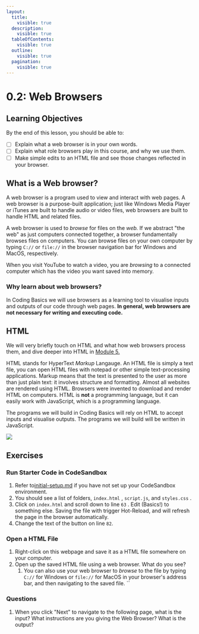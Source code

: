 ```yaml
---
layout:
  title:
    visible: true
  description:
    visible: true
  tableOfContents:
    visible: true
  outline:
    visible: true
  pagination:
    visible: true
---
```


# 0.2: Web Browsers

## Learning Objectives

By the end of this lesson, you should be able to:

* [ ] Explain what a web browser is in your own words.
* [ ] Explain what role browsers play in this course, and why we use them.
* [ ] Make simple edits to an HTML file and see those changes reflected in your browser.

## What is a Web browser?

A web browser is a program used to view and interact with web pages. A web browser is a purpose-built application; just like Windows Media Player or iTunes are built to handle audio or video files, web browsers are built to handle HTML and related files.

A web browser is used to _browse_ for files on the _web._ If we abstract "the web" as just computers connected together, a browser fundamentally browses files on computers. You can browse files on your own computer by typing `C://` or `file://` in the browser navigation bar for Windows and MacOS, respectively.

When you visit YouTube to watch a video, you are _browsing_ to a connected computer which has the video you want saved into memory.

### Why learn about web browsers?

In Coding Basics we will use browsers as a learning tool to visualise inputs and outputs of our code through web pages. **In general, web browsers are not necessary for writing and executing code.**

## HTML

We will very briefly touch on HTML and what how web browsers process them, and dive deeper into HTML in [Module 5.](../5-html-and-css/5.1-html.md)

HTML stands for HyperText _Markup_ Langauge. An HTML file is simply a text file, you can open HTML files with notepad or other simple text-processing applications. Markup means that the text is presented to the user as more than just plain text: it involves structure and formatting. Almost all websites are rendered using HTML. Browsers were invented to download and render HTML on computers. HTML is **not** a programming language, but it can easily work with JavaScript, which is a programming language.

The programs we will build in Coding Basics will rely on HTML to accept inputs and visualise outputs. The programs we will build will be written in JavaScript.

![](https://internetingishard.netlify.app/html-markup-0761f7.562e8e23.png)

## Exercises

### Run Starter Code in CodeSandbox

1. Refer to[initial-setup.md](../../logistics/learning-environment/initial-setup.md "mention") if you have not set up your CodeSandbox environment.
2. You should see a list of folders, `index.html` , `script.js`, and `styles.css` .
3. Click on `index.html` and scroll down to line `63` . Edit (Basics!) to something else. Saving the file with trigger Hot-Reload, and will refresh the page in the browser automatically.
4. Change the text of the button on line `82`.

### Open a HTML File

1. Right-click on this webpage and save it as a HTML file somewhere on your computer.
2. Open up the saved HTML file using a web browser. What do you see?
   1. You can also use your web browser to _browse_ to the file by typing `C://` for Windows or `file://` for MacOS in your browser's address bar, and then navigating to the saved file. \`\`

### Questions

1. When you click "Next" to navigate to the following page, what is the input? What instructions are you giving the Web Browser? What is the output?
